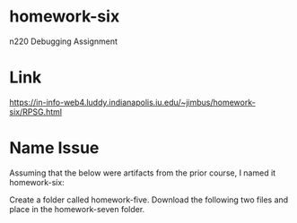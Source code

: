 # homework-six
n220 Debugging Assignment

# Link
https://in-info-web4.luddy.indianapolis.iu.edu/~jimbus/homework-six/RPSG.html

# Name Issue
Assuming that the below were artifacts from the prior course, I named it homework-six:

Create a folder called homework-five.
Download the following two files and place in the homework-seven folder.
